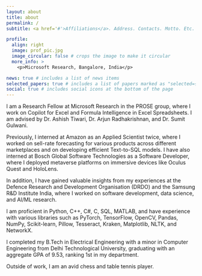 ```yaml
---
layout: about
title: about
permalink: /
subtitle: <a href='#'>Affiliations</a>. Address. Contacts. Motto. Etc.

profile:
  align: right
  image: prof_pic.jpg
  image_circular: false # crops the image to make it circular
  more_info: >
    <p>Microsoft Research, Bangalore, India</p>

news: true # includes a list of news items
selected_papers: true # includes a list of papers marked as "selected={true}"
social: true # includes social icons at the bottom of the page
---
```


<!-- Write your biography here. Tell the world about yourself. Link to your favorite [subreddit](http://reddit.com). You can put a picture in, too. The code is already in, just name your picture `prof_pic.jpg` and put it in the `img/` folder.

Put your address / P.O. box / other info right below your picture. You can also disable any of these elements by editing `profile` property of the YAML header of your `_pages/about.md`. Edit `_bibliography/papers.bib` and Jekyll will render your [publications page](/al-folio/publications/) automatically.

Link to your social media connections, too. This theme is set up to use [Font Awesome icons](https://fontawesome.com/) and [Academicons](https://jpswalsh.github.io/academicons/), like the ones below. Add your Facebook, Twitter, LinkedIn, Google Scholar, or just disable all of them. -->

I am a Research Fellow at Microsoft Research in the PROSE group, where I work on Copilot for Excel and Formula Intelligence in Excel Spreadsheets. I am advised by Dr. Ashish Tiwari, Dr. Arjun Radhakrishnan, and Dr. Sumit Gulwani.

Previously, I interned at Amazon as an Applied Scientist twice, where I worked on sell-rate forecasting for various products across different marketplaces and on developing efficient Text-to-SQL models. I have also interned at Bosch Global Software Technologies as a Software Developer, where I deployed metaverse platforms on immersive devices like Oculus Quest and HoloLens.

In addition, I have gained valuable insights from my experiences at the Defence Research and Development Organisation (DRDO) and the Samsung R&D Institute India, where I worked on software development, data science, and AI/ML research.

I am proficient in Python, C++, C#, C, SQL, MATLAB, and have experience with various libraries such as PyTorch, TensorFlow, OpenCV, Pandas, NumPy, Scikit-learn, Pillow, Tesseract, Kraken, Matplotlib, NLTK, and NetworkX.

I completed my B.Tech in Electrical Engineering with a minor in Computer Engineering from Delhi Technological University, graduating with an aggregate GPA of 9.53, ranking 1st in my department.

Outside of work, I am an avid chess and table tennis player.